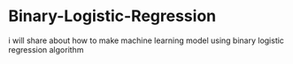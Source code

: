 # Binary-Logistic-Regression
i will share about how to make machine learning model using binary logistic regression algorithm
